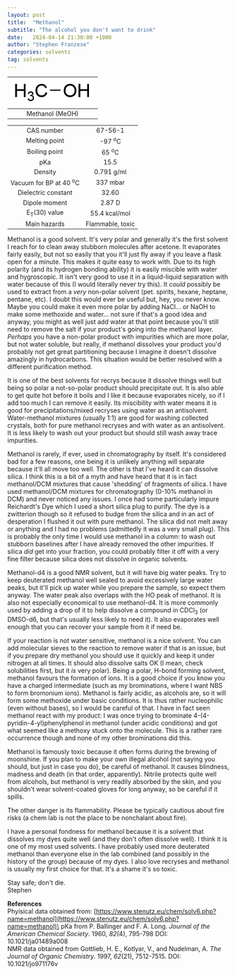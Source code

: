 ```yaml
---
layout: post
title:  "Methanol"
subtitle: "The alcohol you don't want to drink"
date:   2024-04-14 21:30:00 +1000
author: "Stephen Franzese"
categories: solvents
tag: solvents
---
```



|![methanol](/assets/methanol.png)|
|:---:|
|Methanol (MeOH)|

|                                             |                     |
| :-----------------: | :-----------------: |
| CAS number                                  | 	     67-56-1 |
| Melting point                               |   -97 <sup>o</sup>C  |
| Boiling point                               | 65 <sup>o</sup>C |
|      pKa                                    |         15.5        |
|    Density                                  |       0.791 g/ml      |
| Vacuum for BP at 40 <sup>o</sup>C           |     337 mbar     |
| Dielectric constant                         | 32.60 |
| Dipole moment                               | 2.87 D |
| E<sub>T</sub>(30) value                     | 55.4 kcal/mol |
| Main hazards                                | Flammable, toxic |

Methanol is a good solvent. It's very polar and generally it's the first solvent I reach for to clean away stubborn molecules after acetone. It evaporates fairly easily, but not so easily that you it'll just fly away if you leave a flask open for a minute. This makes it quite easy to work with. Due to its high polarity (and its hydrogen bonding ability) it is easily miscible with water and hygroscopic. It isn't very good to use it in a liquid-liquid separation with water because of this (I would literally never try this). It *could* possibly be used to extract from a *very* non-polar solvent (pet. spirits, hexane, heptane, pentane, etc). I doubt this would ever be useful but, hey, you never know. Maybe you could make it even more polar by adding NaCl... or NaOH to make some methoxide and water... not sure if that's a good idea and anyway, you might as well just add water at that point because you'll still need to remove the salt if your product's going into the methanol layer. *Perhaps* you have a non-polar product with impurities which are more polar, but not water soluble, but really, if methanol dissolves your product you'd probably not get great partitioning because I imagine it doesn't dissolve amazingly in hydrocarbons. This situation would be better resolved with a different purification method.

It is one of the best solvents for recrys because it dissolve things well but being so polar a not-so-polar product should precipitate out. It is also able to get quite hot before it boils and I like it because evaporates nicely, so if I add too much I can remove it easily. Its miscibility with water means it is good for precipitations/mixed recryses using water as an antisolvent. Water-methanol mixtures (usually 1:1) are good for washing collected crystals, both for pure methanol recryses and with water as an antisolvent. It is less likely to wash out your product but should still wash away trace impurities.

Methanol is rarely, if ever, used in chromatography by itself. It's considered bad for a few reasons, one being it is unlikely anything will separate because it'll all move too well. The other is that I've heard it can dissolve silica. I think this is a bit of a myth and have heard that it is in fact methanol/DCM mixtures that cause 'shedding' of fragments of silica. I have used methanol/DCM mixtures for chromatography (0-10% methanol in DCM) and never noticed any issues. I once had some particularly impure Reichardt's Dye which I used a short silica plug to purify. The dye is a zwitterion though so it refused to budge from the silica and in an act of desperation I flushed it out with pure methanol. The silica did not melt away or anything and I had no problems (admittedly it was a very small plug). This is probably the only time I would use methanol in a column: to wash out stubborn baselines after I have already removed the other impurities. If silica *did* get into your fraction, you could probably filter it off with a very fine filter because silica does not dissolve in organic solvents.

Methanol-d4 is a good NMR solvent, but it will have big water peaks. Try to keep deuterated methanol well sealed to avoid excessively large water peaks, but it'll pick up water while you prepare the sample, so expect them anyway. The water peak also overlaps with the HO peak of methanol. It is also not especially economical to use methanol-d4. It is more commonly used by adding a drop of it to help dissolve a compound in CDCl<sub>3</sub> (or DMSO-d6, but that's usually less likely to need it). It also evaporates well enough that you can recover your sample from it if need be.

If your reaction is not water sensitive, methanol is a nice solvent. You can add molecular sieves to the reaction to remove water if that is an issue, but if you prepare dry methanol you should use it quickly and keep it under nitrogen at all times. It should also dissolve salts OK (I mean, check solubilities first, but it *is* very polar). Being a polar, H-bond forming solvent, methanol favours the formation of ions. It is a good choice if you know you have a charged intermediate (such as my brominations, where I want NBS to form bromonium ions). Methanol is fairly acidic, as alcohols are, so it will form some methoxide under basic conditions. It is thus rather nucleophilic (even without bases), so I would be careful of that. I have in fact seen methanol react with my product: I was once trying to brominate 4-(4-pyridin-4-yl)phenylphenol in methanol (under acidic conditions) and got what seemed like a methoxy stuck onto the molecule. This is a rather rare occurrence though and none of my other brominations did this.

Methanol is famously toxic because it often forms during the brewing of moonshine. If you plan to make your own illegal alcohol (not saying you should, but just in case you do), be careful of methanol. It causes blindness, madness and death (in that order, apparently). Nitrile protects quite well from alcohols, but methanol is very readily absorbed by the skin, and you shouldn't wear solvent-coated gloves for long anyway, so be careful if it spills.

The other danger is its flammability. Please be typically cautious about fire risks (a chem lab is not the place to be nonchalant about fire).

I have a personal fondness for methanol because it is a solvent that dissolves my dyes quite well (and they don't often dissolve well). I think it is one of my most used solvents. I have probably used more deuterated methanol than everyone else in the lab combined (and possibly in the history of the group) because of my dyes. I also love recryses and methanol is usually my first choice for that. It's a shame it's so toxic.

Stay safe; don't die.\
Stephen

**References**\
Phyisical data obtained from: [https://www.stenutz.eu/chem/solv6.php?name=methanol](https://www.stenutz.eu/chem/solv6.php?name=methanol)\
pKa from P. Ballinger and F. A. Long. *Journal of the American Chemical Society*. 1960, *82*(4), 795-798
DOI: 10.1021/ja01489a008\
NMR data obtained from Gottlieb, H. E., Kotlyar, V., and Nudelman, A. *The Journal of Organic Chemistry*. 1997, *62*(21), 7512-7515. DOI: 10.1021/jo971176v
